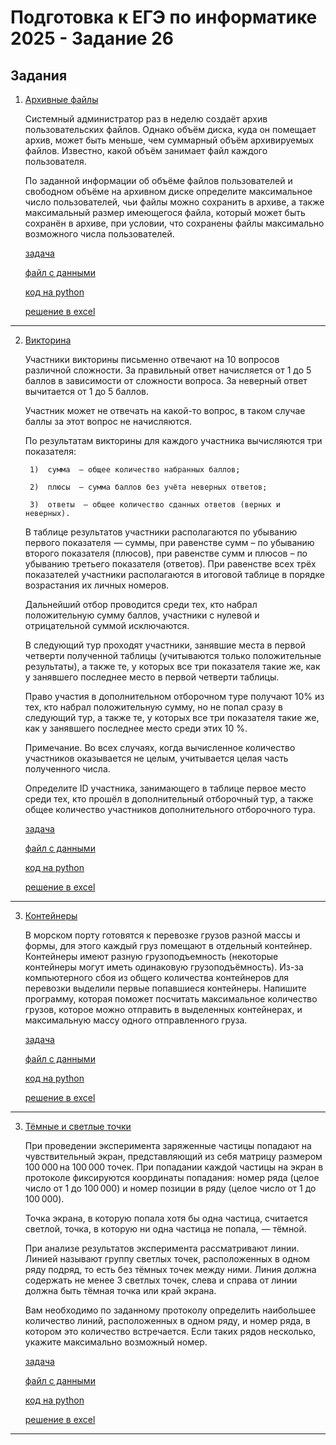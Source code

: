 # Подготовка к ЕГЭ по информатике 2025 - Задание 26

## Задания

1. [Архивные файлы](./tasks/admin_and_disk/)

    Системный администратор раз в неделю создаёт архив пользовательских файлов. Однако объём диска, куда он помещает архив, может быть меньше, чем суммарный объём архивируемых файлов. Известно, какой объём занимает файл каждого пользователя.

    По заданной информации об объёме файлов пользователей и свободном объёме на архивном диске определите максимальное число пользователей, чьи файлы можно сохранить в архиве, а также максимальный размер имеющегося файла, который может быть сохранён в архиве, при условии, что сохранены файлы максимально возможного числа пользователей.

    [задача](https://inf-ege.sdamgia.ru/problem?id=27880)

    [файл с данными](./tasks/admin_and_disk/27880.txt)

    [код на python](./tasks/admin_and_disk/main.py)

    [решение в excel](./tasks/admin_and_disk/27880.xlsx)
    
___

2. [Викторина](./tasks/viktorina/)

    Участники викторины письменно отвечают на 10 вопросов различной сложности. За правильный ответ начисляется от 1 до 5 баллов в зависимости от сложности вопроса. За неверный ответ вычитается от 1 до 5 баллов.

    Участник может не отвечать на какой-то вопрос, в таком случае баллы за этот вопрос не начисляются.

    По результатам викторины для каждого участника вычисляются три показателя:

        1)  сумма  — общее количество набранных баллов;

        2)  плюсы  — сумма баллов без учёта неверных ответов;

        3)  ответы  — общее количество сданных ответов (верных и неверных).

    В таблице результатов участники располагаются по убыванию первого показателя  — суммы, при равенстве сумм – по убыванию второго показателя (плюсов), при равенстве сумм и плюсов – по убыванию третьего показателя (ответов). При равенстве всех трёх показателей участники располагаются в итоговой таблице в порядке возрастания их личных номеров.

    Дальнейший отбор проводится среди тех, кто набрал положительную сумму баллов, участники с нулевой и отрицательной суммой исключаются.

    В следующий тур проходят участники, занявшие места в первой четверти полученной таблицы (учитываются только положительные результаты), а также те, у которых все три показателя такие же, как у занявшего последнее место в первой четверти таблицы.

    Право участия в дополнительном отборочном туре получают 10% из тех, кто набрал положительную сумму, но не попал сразу в следующий тур, а также те, у которых все три показателя такие же, как у занявшего последнее место среди этих 10 %.

    Примечание. Во всех случаях, когда вычисленное количество участников оказывается не целым, учитывается целая часть полученного числа.

    Определите ID участника, занимающего в таблице первое место среди тех, кто прошёл в дополнительный отборочный тур, а также общее количество участников дополнительного отборочного тура. 

    [задача](https://inf-ege.sdamgia.ru/problem?id=73881)

    [файл с данными](./tasks/viktorina/26.txt)

    [код на python](./tasks/viktorina/main.py)

    [решение в excel](./tasks/viktorina/26.xlsx)
    
___

3. [Контейнеры](./tasks/containers/)

    В морском порту готовятся к перевозке грузов разной массы и формы, для этого каждый груз помещают в отдельный контейнер. Контейнеры имеют разную грузоподъемность (некоторые контейнеры могут иметь одинаковую грузоподъёмность). Из-⁠за компьютерного сбоя из общего количества контейнеров для перевозки выделили первые попавшиеся контейнеры. Напишите программу, которая поможет посчитать максимальное количество грузов, которое можно отправить в выделенных контейнерах, и максимальную массу одного отправленного груза.

    [задача](https://inf-ege.sdamgia.ru/problem?id=59853)

    [файл с данными](./tasks/containers/26_59853.txt)

    [код на python](./tasks/containers/main.py)

    [решение в excel](./tasks/containers/26.xlsx)
    
___

3. [Тёмные и светлые точки](./tasks/black_and_light/)

    При проведении эксперимента заряженные частицы попадают на чувствительный экран, представляющий из себя матрицу размером 100 000 на 100 000 точек. При попадании каждой частицы на экран в протоколе фиксируются координаты попадания: номер ряда (целое число от 1 до 100 000) и номер позиции в ряду (целое число от 1 до 100 000).

    Точка экрана, в которую попала хотя бы одна частица, считается светлой, точка, в которую ни одна частица не попала,  — тёмной.

    При анализе результатов эксперимента рассматривают линии. Линией называют группу светлых точек, расположенных в одном ряду подряд, то есть без тёмных точек между ними. Линия должна содержать не менее 3 светлых точек, слева и справа от линии должна быть тёмная точка или край экрана.

    Вам необходимо по заданному протоколу определить наибольшее количество линий, расположенных в одном ряду, и номер ряда, в котором это количество встречается. Если таких рядов несколько, укажите максимально возможный номер.

    [задача](https://inf-ege.sdamgia.ru/problem?id=56526)

    [файл с данными](./tasks/black_and_light/26.txt)

    [код на python](./tasks/black_and_light/main.py)

    [решение в excel](./tasks/black_and_light/26.xlsx)
    
___
